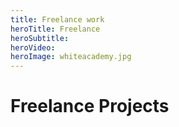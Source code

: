 ```yaml
---
title: Freelance work
heroTitle: Freelance
heroSubtitle:
heroVideo:
heroImage: whiteacademy.jpg
---
```



# **Freelance** Projects #
